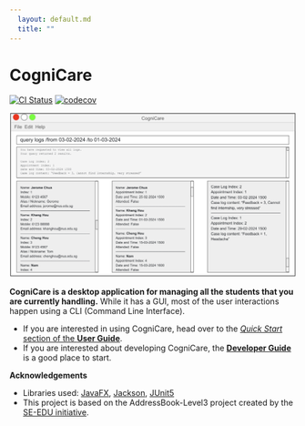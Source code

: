 ```yaml
---
  layout: default.md
  title: ""
---
```


# CogniCare

[![CI Status](https://github.com/se-edu/addressbook-level3/workflows/Java%20CI/badge.svg)](https://github.com/se-edu/addressbook-level3/actions)
[![codecov](https://codecov.io/gh/se-edu/addressbook-level3/branch/master/graph/badge.svg)](https://codecov.io/gh/se-edu/addressbook-level3)

![Ui](images/Ui.png)

**CogniCare is a desktop application for managing all the students that you are currently handling.** While it has a GUI, most of the user interactions happen using a CLI (Command Line Interface).

* If you are interested in using CogniCare, head over to the [_Quick Start_ section of the **User Guide**](UserGuide.html#quick-start).
* If you are interested about developing CogniCare, the [**Developer Guide**](DeveloperGuide.html) is a good place to start.


**Acknowledgements**

* Libraries used: [JavaFX](https://openjfx.io/), [Jackson](https://github.com/FasterXML/jackson), [JUnit5](https://github.com/junit-team/junit5)
* This project is based on the AddressBook-Level3 project created by the [SE-EDU initiative](https://se-education.org).

